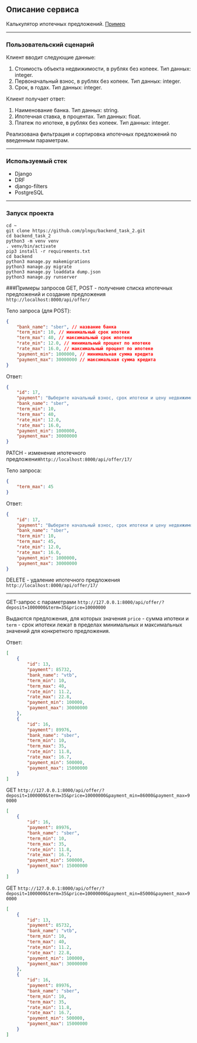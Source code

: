 ## Описание сервиса

Калькулятор ипотечных предложений. [Пример](https://www.sravni.ru/ipoteka/?mortgagePurpose=1&creditAmount=11849421&initialAmount=1500000&mortgageTerm=120)

----

### Пользовательский сценарий
Клиент вводит следующие данные:
1. Стоимость объекта недвижимости, в рублях без копеек. Тип данных: integer.
2. Первоначальный взнос, в рублях без копеек. Тип данных: integer.
3. Срок, в годах. Тип данных: integer.

Клиент получает ответ:
1. Наименование банка. Тип данных: string.
2. Ипотечная ставка, в процентах. Тип данных: float.
3. Платеж по ипотеке, в рублях без копеек.  Тип данных: integer.

Реализована фильтрация и сортировка ипотечных предложений по введенным параметрам.


-----


### Используемый стек
- Django
- DRF
- django-filters
- PostgreSQL


-----


### Запуск проекта
```commandline
cd ~
git clone https://github.com/plngu/backend_task_2.git
cd backend_task_2
python3 -m venv venv
. venv/bin/activate
pip3 install -r requirements.txt
cd backend
python3 manage.py makemigrations
python3 manage.py migrate
python3 manage.py loaddata dump.json 
python3 manage.py runserver
```


###Примеры запросов
GET, POST - получение списка ипотечных предложений и создание предложения ```http://localhost:8000/api/offer/```

Тело запроса (для POST):
```json  
{
    "bank_name": "sber", // название банка
    "term_min": 10, // минимальный срок ипотеки
    "term_max": 40, // максимальный срок ипотеки
    "rate_min": 12.0, // минимальный процент по ипотеке
    "rate_max": 16.0, // максимальный процент по ипотеке
    "payment_min": 1000000, // минимальная сумма кредита
    "payment_max": 30000000 // максимальная сумма кредита
}
```
Ответ:
```json
{
    "id": 17,
    "payment": "Выберите начальный взнос, срок ипотеки и цену недвижимости",
    "bank_name": "sber",
    "term_min": 10,
    "term_max": 40,
    "rate_min": 12.0,
    "rate_max": 16.0,
    "payment_min": 1000000,
    "payment_max": 30000000
}
```

PATCH - изменение ипотечного предложения```http://localhost:8000/api/offer/17/```

Тело запроса:
```json
{
    "term_max": 45
}
```
Ответ:
```json
{
    "id": 17,
    "payment": "Выберите начальный взнос, срок ипотеки и цену недвижимости",
    "bank_name": "sber",
    "term_min": 10,
    "term_max": 45,
    "rate_min": 12.0,
    "rate_max": 16.0,
    "payment_min": 1000000,
    "payment_max": 30000000
}
```

DELETE - удаление ипотечного предложения ```http://localhost:8000/api/offer/17/```


-----


GET-запрос с параметрами
```http://127.0.0.1:8000/api/offer/?deposit=1000000&term=35&price=10000000```

Выдаются предложения, для которых значения ```price``` - сумма ипотеки и ```term``` - срок ипотеки лежат 
в пределах минимальных и максимальных значений для конкретного предложения.

Ответ:
```json
[
    {
        "id": 13,
        "payment": 85732,
        "bank_name": "vtb",
        "term_min": 10,
        "term_max": 40,
        "rate_min": 11.2,
        "rate_max": 22.8,
        "payment_min": 100000,
        "payment_max": 30000000
    },
    {
        "id": 16,
        "payment": 89976,
        "bank_name": "sber",
        "term_min": 10,
        "term_max": 35,
        "rate_min": 11.8,
        "rate_max": 16.7,
        "payment_min": 500000,
        "payment_max": 15000000
    }
]
```
GET ```http://127.0.0.1:8000/api/offer/?deposit=1000000&term=35&price=10000000&payment_min=86000&payment_max=90000```

```json
[
    {
        "id": 16,
        "payment": 89976,
        "bank_name": "sber",
        "term_min": 10,
        "term_max": 35,
        "rate_min": 11.8,
        "rate_max": 16.7,
        "payment_min": 500000,
        "payment_max": 15000000
    }
]
```

GET ```http://127.0.0.1:8000/api/offer/?deposit=1000000&term=35&price=10000000&payment_min=85000&payment_max=90000```
```json
[
    {
        "id": 13,
        "payment": 85732,
        "bank_name": "vtb",
        "term_min": 10,
        "term_max": 40,
        "rate_min": 11.2,
        "rate_max": 22.8,
        "payment_min": 100000,
        "payment_max": 30000000
    },
    {
        "id": 16,
        "payment": 89976,
        "bank_name": "sber",
        "term_min": 10,
        "term_max": 35,
        "rate_min": 11.8,
        "rate_max": 16.7,
        "payment_min": 500000,
        "payment_max": 15000000
    }
]
```
